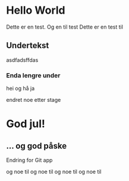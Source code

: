 # Hello World

Dette er en test. Og en til test
Dette er en test til

## Undertekst

asdfadsffdas

### Enda lengre under

hei og hå ja

endret noe etter stage

# God jul! 

## ... og god påske 


Endring for Git app 

og noe til
og noe til
og noe til
og noe til

